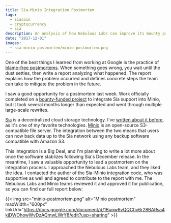 ```yaml
---
title: Sia-Minio Integration Postmortem
tags:
  - siacoin
  - cryptocurrency
  - sia
description: An analysis of how Nebulous Labs can improve its bounty program for Sia
date: "2017-12-01"
images:
  - sia-minio-postmortem/minio-postmortem.png
---
```


One of the best things I learned from working at Google is the practice of [blame-free postmortems](https://landing.google.com/sre/book/chapters/postmortem-culture.html). When something goes wrong, you wait until the dust settles, then write a report analyzing what happened. The report explains how the problem occurred and defines concrete steps the team can take to mitigate the problem in the future.

I saw a good opportunity for a postmortem last week. Work officially completed on a [bounty-funded project](https://github.com/NebulousLabs/Sia/issues/2155) to integrate Sia support into Minio, but it took several months longer than expected and went through multiple large-scale rewrites.

[Sia](https://sia.tech/) is a decentralized cloud storage technology. I've [written about it before](/tags/sia), as it's one of my favorite technologies. [Minio](https://minio.io/) is an open-source S3-compatible file server. The integration between the two means that users can now back data up to the Sia network using any backup software compatible with Amazon S3.

This integration is a Big Deal, and I'm planning to write a lot more about once the software stablizes following Sia's December release. In the meantime, I saw a valuable opportunity to lead a postmortem on the integration process. I approached the Nebulous Labs team, and they liked the idea. I contacted the author of the Sia-Minio integration code, who was supportive as well and agreed to contribute to the report with me. The Nebulous Labs and Minio teams reviewed it and approved it for publication, so you can find our full report below:

{{< img src="minio-postmortem.png" alt="Minio postmortem" maxWidth="600px" linkUrl="https://docs.google.com/document/d/1Bupw6vQQCfiv6r28BARsa4kjDWOhowWvDzAQmwLWrY8/edit?usp=sharing" >}}
